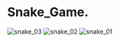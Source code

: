 # Snake_Game.
![snake_03](https://github.com/RoknuzzamanRokon/Snake_Game/assets/83087121/83a5cc30-4ac5-425f-ae8c-e410763fa29b)
![snake_02](https://github.com/RoknuzzamanRokon/Snake_Game/assets/83087121/e6ea40de-a91f-4db7-b61c-8e11b822171f)
![snake_01](https://github.com/RoknuzzamanRokon/Snake_Game/assets/83087121/2cc2afd4-cba4-4b3e-b642-07ba24d1068f)
